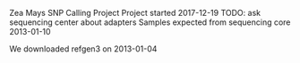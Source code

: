 Zea Mays SNP Calling Project
Project started 2017-12-19
TODO: ask sequencing center about adapters
Samples expected from sequencing core 2013-01-10


We downloaded refgen3 on 2013-01-04
